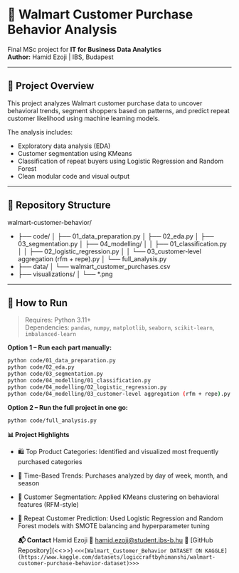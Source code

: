 # 🛒 Walmart Customer Purchase Behavior Analysis

Final MSc project for **IT for Business Data Analytics**  
**Author:** Hamid Ezoji | IBS, Budapest

---

## 📄 Project Overview

This project analyzes Walmart customer purchase data to uncover behavioral trends, segment shoppers based on patterns, and predict repeat customer likelihood using machine learning models.

The analysis includes:
- Exploratory data analysis (EDA)
- Customer segmentation using KMeans
- Classification of repeat buyers using Logistic Regression and Random Forest
- Clean modular code and visual output

---

## 📁 Repository Structure

walmart-customer-behavior/
- ├── code/
│ ├── 01_data_preparation.py
│ ├── 02_eda.py
│ ├── 03_segmentation.py
│ ├── 04_modelling/
│ │ ├── 01_classification.py
│ │ ├── 02_logistic_regression.py
│ │ └── 03_customer‐level aggregation (rfm + repe).py
│ └── full_analysis.py
- ├── data/
│ └── walmart_customer_purchases.csv
- ├── visualizations/
│ └── *.png


---

## 🧪 How to Run

> Requires: Python 3.11+  
> Dependencies: `pandas`, `numpy`, `matplotlib`, `seaborn`, `scikit-learn`, `imbalanced-learn`

**Option 1 – Run each part manually:**
```bash
python code/01_data_preparation.py
python code/02_eda.py
python code/03_segmentation.py
python code/04_modelling/01_classification.py
python code/04_modelling/02_logistic_regression.py
python code/04_modelling/03_customer‐level aggregation (rfm + repe).py
```
**Option 2 – Run the full project in one go:**
```bash
python code/full_analysis.py

```
**📊 Project Highlights**
- 🛍 Top Product Categories: Identified and visualized most frequently purchased categories
- 📅 Time-Based Trends: Purchases analyzed by day of week, month, and season
- 👥 Customer Segmentation: Applied KMeans clustering on behavioral features (RFM-style)
- 🔁 Repeat Customer Prediction: Used Logistic Regression and Random Forest models with SMOTE balancing and hyperparameter tuning

  **📬 Contact**
  Hamid Ezoji
📧 hamid.ezoji@student.ibs-b.hu
🔗 [GitHub Repository](<<<INSERT YOUR GITHUB REPO LINK HERE>>>)
`<<<[Walmart_Customer_Behavior DATASET ON KAGGLE](https://www.kaggle.com/datasets/logiccraftbyhimanshi/walmart-customer-purchase-behavior-dataset)>>>`  
